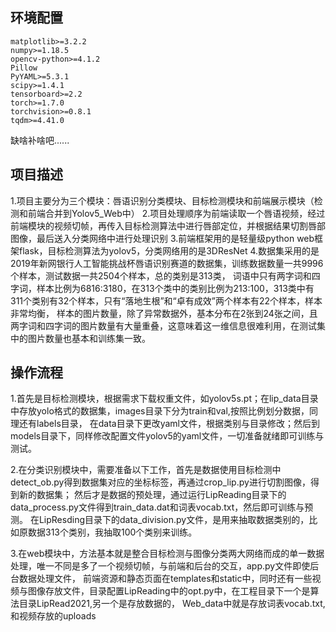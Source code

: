 ## 环境配置
```
matplotlib>=3.2.2
numpy>=1.18.5
opencv-python>=4.1.2
Pillow
PyYAML>=5.3.1
scipy>=1.4.1
tensorboard>=2.2
torch>=1.7.0
torchvision>=0.8.1
tqdm>=4.41.0
```
缺啥补啥吧......


## 项目描述

1.项目主要分为三个模块：唇语识别分类模块、目标检测模块和前端展示模块（检测和前端合并到Yolov5_Web中）
2.项目处理顺序为前端读取一个唇语视频，经过前端模块的视频切帧，再传入目标检测算法中进行唇部定位，并根据结果切割唇部图像，最后送入分类网络中进行处理识别
3.前端框架用的是轻量级python web框架flask，目标检测算法为yolov5，分类网络用的是3DResNet
4.数据集采用的是2019年新网银行人工智能挑战杯唇语识别赛道的数据集，训练数据数量一共9996个样本，测试数据一共2504个样本，总的类别是313类，
词语中只有两字词和四字词，样本比例为6816:3180，在313个类中的类别比例为213:100，313类中有311个类别有32个样本，只有“落地生根”和“卓有成效”两个样本有22个样本，样本非常均衡，
样本的图片数量，除了异常数据外，基本分布在2张到24张之间，且两字词和四字词的图片数量有大量重叠，这意味着这一维信息很难利用，在测试集中的图片数量也基本和训练集一致。


## 操作流程

1.首先是目标检测模块，根据需求下载权重文件，如yolov5s.pt；在lip_data目录中存放yolo格式的数据集，images目录下分为train和val,按照比例划分数据，同理还有labels目录，
在data目录下更改yaml文件，根据类别与目录修改；然后到models目录下，同样修改配置文件yolov5的yaml文件，一切准备就绪即可训练与测试。

2.在分类识别模块中，需要准备以下工作，首先是数据使用目标检测中detect_ob.py得到数据集对应的坐标标签，再通过crop_lip.py进行切割图像，得到新的数据集；
然后才是数据的预处理，通过运行LipReading目录下的data_process.py文件得到train_data.dat和词表vocab.txt，然后即可训练与预测。
在LipResding目录下的data_division.py文件，是用来抽取数据类别的，比如原数据313个类别，我抽取100个类别来训练。

3.在web模块中，方法基本就是整合目标检测与图像分类两大网络而成的单一数据处理，唯一不同是多了一个视频切帧，与前端和后台的交互，app.py文件即使后台数据处理文件，
前端资源和静态页面在templates和static中，同时还有一些视频与图像存放文件，目录配置LipReading中的opt.py中，在工程目录下一个是算法目录LipRead2021,另一个是存放数据的，
Web_data中就是存放词表vocab.txt,和视频存放的uploads





